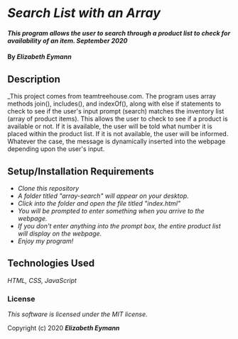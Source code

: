 # _Search List with an Array_

#### _This program allows the user to search through a product list to check for availability of an item. September 2020_

#### By _**Elizabeth Eymann**_

## Description

_This project comes from teamtreehouse.com. The program uses array methods join(), includes(), and indexOf(), along with else if statements to check to see if the user's input prompt (search) matches the inventory list (array of product items). This allows the user to check to see if a product is available or not. If it is available, the user will be told what number it is placed within the product list. If it is not available, the user will be informed. Whatever the case, the message is dynamically inserted into the webpage depending upon the user's input.

## Setup/Installation Requirements

* _Clone this repository_
* _A folder titled "array-search" will appear on your desktop._
* _Click into the folder and open the file titled "index.html"_
* _You will be prompted to enter something when you arrive to the webpage._
* _If you don't enter anything into the prompt box, the entire product list will display on the webpage._
* _Enjoy my program!_

## Technologies Used

_HTML, CSS, JavaScript_

### License

*This software is licensed under the MIT license.*

Copyright (c) 2020 **_Elizabeth Eymann_**

